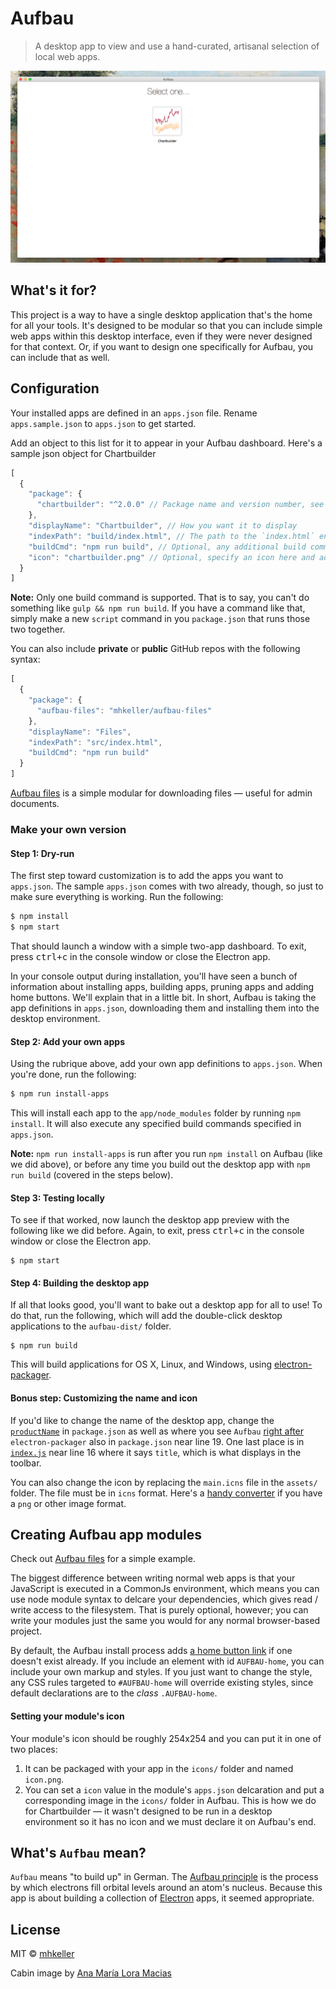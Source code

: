 Aufbau
======

> A desktop app to view and use a hand-curated, artisanal selection of local web apps.

![](assets/preview.png)

## What's it for?

This project is a way to have a single desktop application that's the home for all your tools. It's designed to be modular so that you can include simple web apps within this desktop interface, even if they were never designed for that context. Or, if you want to design one specifically for Aufbau, you can include that as well. 

## Configuration

Your installed apps are defined in an `apps.json` file. Rename `apps.sample.json` to `apps.json` to get started. 

Add an object to this list for it to appear in your Aufbau dashboard. Here's a sample json object for Chartbuilder

````js
[
  {
    "package": {
      "chartbuilder": "^2.0.0" // Package name and version number, see below for projects that aren't on npm
    },
    "displayName": "Chartbuilder", // How you want it to display
    "indexPath": "build/index.html", // The path to the `index.html` entry point for your app
    "buildCmd": "npm run build", // Optional, any additional build command 
    "icon": "chartbuilder.png" // Optional, specify an icon here and add it to the `icons/` folder if the app doesn't come with one.
  }
]
````

**Note:** Only one build command is supported. That is to say, you can't do something like `gulp && npm run build`. If you have a command like that, simply make a new `script` command in you `package.json` that runs those two together.

You can also include **private** or **public** GitHub repos with the following syntax:

````js
[
  {
    "package": {
      "aufbau-files": "mhkeller/aufbau-files"
    },
    "displayName": "Files",
    "indexPath": "src/index.html",
    "buildCmd": "npm run build"
  }
]
````

[Aufbau files](http://github.com/mhkeller/aufbau-files) is a simple modular for downloading files — useful for admin documents.

### Make your own version

#### Step 1: Dry-run

The first step toward customization is to add the apps you want to `apps.json`. The sample `apps.json` comes with two already, though, so just to make sure everything is working. Run the following:

```bash
$ npm install
$ npm start
```
That should launch a window with a simple two-app dashboard. To exit, press <kbd>ctrl+c</kbd> in the console window or close the Electron app.

In your console output during installation, you'll have seen a bunch of information about installing apps, building apps, pruning apps and adding home buttons. We'll explain that in a little bit. In short, Aufbau is taking the app definitions in `apps.json`, downloading them and installing them into the desktop environment.

#### Step 2: Add your own apps

Using the rubrique above, add your own app definitions to `apps.json`. When you're done, run the following:

````bash
$ npm run install-apps
````

This will install each app to the `app/node_modules` folder by running `npm install`. It will also execute any specified build commands specified in `apps.json`.

**Note:** `npm run install-apps` is run after you run `npm install` on Aufbau (like we did above), or before any time you build out the desktop app with `npm run build` (covered in the steps below).

#### Step 3: Testing locally

To see if that worked, now launch the desktop app preview with the following like we did before. Again, to exit, press <kbd>ctrl+c</kbd> in the console window or close the Electron app.

````
$ npm start
````

#### Step 4: Building the desktop app

If all that looks good, you'll want to bake out a desktop app for all to use! To do that, run the following, which will add the double-click desktop applications to the `aufbau-dist/` folder.

```
$ npm run build
```

This will build applications for OS X, Linux, and Windows, using [electron-packager](https://github.com/maxogden/electron-packager). 

#### Bonus step: Customizing the name and icon

If you'd like to change the name of the desktop app, change the [`productName`](/package.json#L3) in `package.json` as well as where you see `Aufbau` [right after](package.json#L19) `electron-packager` also in `package.json` near line 19. One last place is in [`index.js`](index.js#L16) near line 16 where it says `title`, which is what displays in the toolbar.

You can also change the icon by replacing the `main.icns` file in the `assets/` folder. The file must be in `icns` format. Here's a [handy converter](https://iconverticons.com/online/) if you have a `png` or other image format.

## Creating Aufbau app modules

Check out [Aufbau files](http://github.com/mhkeller/aufbau-files) for a simple example. 

The biggest difference between writing normal web apps is that your JavaScript is executed in a CommonJs environment, which means you can use node module syntax to delcare your dependencies, which gives read / write access to the filesystem. That is purely optional, however; you can write your modules just the same you would for any normal browser-based project.

By default, the Aufbau install process adds [a home button link](/home-button.html) if one doesn't exist already. If you include an element with id `AUFBAU-home`, you can include your own markup and styles. If you just want to change the style, any CSS rules targeted to `#AUFBAU-home` will override existing styles, since default declarations are to the *class* `.AUFBAU-home`.

#### Setting your module's icon

Your module's icon should be roughly 254x254 and you can put it in one of two places:

1. It can be packaged with your app in the `icons/` folder and named `icon.png`.
2. You can set a `icon` value in the module's `apps.json` delcaration and put a corresponding image in the `icons/` folder in Aufbau. This is how we do for Chartbuilder — it wasn't designed to be run in a desktop environment so it has no icon and we must declare it on Aufbau's end.

## What's `Aufbau` mean?

`Aufbau` means "to build up" in German. The [Aufbau principle](https://en.wikipedia.org/wiki/Aufbau_principle) is the process by which electrons fill orbital levels around an atom's nucleus. Because this app is about building a collection of [Electron](http://github.com/atom/electron) apps, it seemed appropriate.

## License

MIT © [mhkeller](http://github.com/mhkeller/aufbau)

Cabin image by [Ana María Lora Macias](https://thenounproject.com/search/?q=log%20cabin&i=13415)
